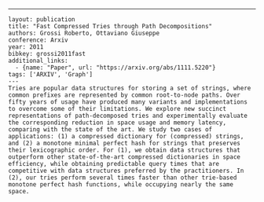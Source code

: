 ---
    layout: publication
    title: "Fast Compressed Tries through Path Decompositions"
    authors: Grossi Roberto, Ottaviano Giuseppe
    conference: Arxiv
    year: 2011
    bibkey: grossi2011fast
    additional_links:
      - {name: "Paper", url: "https://arxiv.org/abs/1111.5220"}
    tags: ['ARXIV', 'Graph']
    ---
    Tries are popular data structures for storing a set of strings, where common prefixes are represented by common root-to-node paths. Over fifty years of usage have produced many variants and implementations to overcome some of their limitations. We explore new succinct representations of path-decomposed tries and experimentally evaluate the corresponding reduction in space usage and memory latency, comparing with the state of the art. We study two cases of applications: (1) a compressed dictionary for (compressed) strings, and (2) a monotone minimal perfect hash for strings that preserves their lexicographic order. For (1), we obtain data structures that outperform other state-of-the-art compressed dictionaries in space efficiency, while obtaining predictable query times that are competitive with data structures preferred by the practitioners. In (2), our tries perform several times faster than other trie-based monotone perfect hash functions, while occupying nearly the same space.